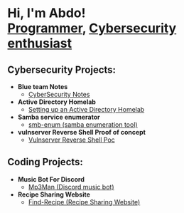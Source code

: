 <h1>Hi, I'm Abdo! <br/><a href="https://github.com/abdomagdy0">Programmer</a>, <a href="https://www.linkedin.com/in/abdomagdy0/">Cybersecurity enthusiast</a>

## Cybersecurity Projects:

- **Blue team Notes**
  - [CyberSecurity Notes](https://app.gitbook.com/invite/nyysSOj5G1qfTqZ4Q2Bz/mVPIXdJJzhcZ2lH1hYqh)
- **Active Directory Homelab**
  - [Setting up an Active Directory Homelab](https://github.com/abdomagdy0/Active-Directory-Homelab)
- **Samba service enumerator**
  - [smb-enum (samba enumeration tool)](https://github.com/abdomagdy0/smb-enum)
- **vulnserver Reverse Shell Proof of concept**
  - [Vulnserver Reverse Shell Poc](https://github.com/abdomagdy0/vulnserver-Reverse-shell)

## Coding Projects:

- **Music Bot For Discord**
  - [Mp3Man (Discord music bot)](https://github.com/abdomagdy0/music-bot)
- **Recipe Sharing Website**
  - [Find-Recipe (Recipe Sharing Website)](https://github.com/abdomagdy0/recipe-sharing-website)
